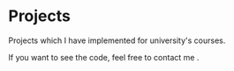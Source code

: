 # Projects

Projects which I have implemented for university's courses.

If you want to see the code, feel free to contact me .
